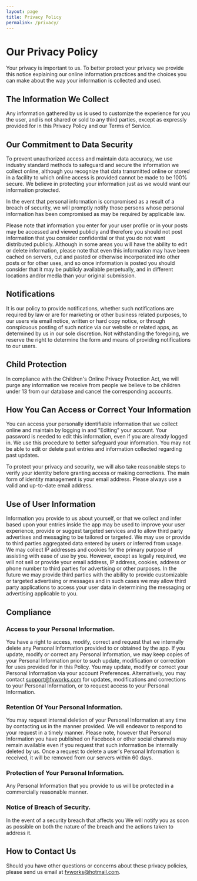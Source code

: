 ```yaml
---
layout: page
title: Privacy Policy
permalink: /privacy/
---
```


# Our Privacy Policy

Your privacy is important to us. To better protect your privacy we provide this notice explaining our online information practices and
the choices you can make about the way your information is collected and used.

## The Information We Collect

Any information gathered by us is used to customize the experience for you the user, and is not shared or sold to any third parties,
except as expressly provided for in this Privacy Policy and our Terms of Service. 

## Our Commitment to Data Security

To prevent unauthorized access and maintain data accuracy, we use industry standard methods to safeguard and secure the information
we collect online, although you recognize that data transmitted online or stored in a facility to which online access is provided 
cannot be made to be 100% secure. We believe in protecting your information just as we would want our information protected.

In the event that personal information is compromised as a result of a breach of security, we will promptly notify those persons 
whose personal information has been compromised as may be required by applicable law.

Please note that information you enter for your user profile or in your posts may be accessed and viewed publicly and 
therefore you should not post information that you consider confidential or that you do not want distributed publicly. 
Although in some areas you will have the ability to edit or delete information, please note that even this information 
may have been cached on servers, cut and pasted or otherwise incorporated into other posts or for other uses, 
and so once information is posted you should consider that it may be publicly available perpetually, 
and in different locations and/or media than your original submission.

## Notifications

It is our policy to provide notifications, whether such notifications are required by law or are for marketing or other business related purposes, 
to our users via email notice, written or hard copy notice, or through conspicuous posting of such notice via our website or related apps, 
as determined by us in our sole discretion. Not withstanding the foregoing, we reserve the right to determine the form and means of providing 
notifications to our users.

## Child Protection

In compliance with the Children's Online Privacy Protection Act, we will purge any information we receive from people we believe to be children under 13 
from our database and cancel the corresponding accounts.

## How You Can Access or Correct Your Information

You can access your personally identifiable information that we collect online and maintain by logging in and "Editing" your account. 
Your password is needed to edit this information, even if you are already logged in. We use this procedure to better safeguard your information. 
You may not be able to edit or delete past entries and information collected regarding past updates.

To protect your privacy and security, we will also take reasonable steps to verify your identity before granting access or making corrections. 
The main form of identity management is your email address. Please always use a valid and up-to-date email address.

## Use of User Information

Information you provide to us about yourself, or that we collect and infer based upon your entries inside the app may be used to 
improve your user experience, provide or suggest targeted services and to allow third party advertises and messaging to be tailored or targeted. 
We may use or provide to third parties aggregated data entered by users or inferred from usage. 
We may collect IP addresses and cookies for the primary purpose of assisting with ease of use by you. 
However, except as legally required, we will not sell or provide your email address, IP address, cookies, address or phone number to 
third parties for advertising or other purposes. In the future we may provide third parties with the ability to provide customizable 
or targeted advertising or messages and in such cases we may allow third party applications to access your user data in determining 
the messaging or advertising applicable to you.

## Compliance

### Access to your Personal Information. 
You have a right to access, modify, correct and request that we internally delete any Personal Information provided to or obtained by the app. 
If you update, modify or correct any Personal Information, we may keep copies of your Personal Information prior to such update, 
modification or correction for uses provided for in this Policy. 
You may update, modify or correct your Personal Information via your account Preferences. 
Alternatively, you may contact support@fvworks.com for updates, modifications and corrections to your Personal Information, 
or to request access to your Personal Information.

### Retention Of Your Personal Information. 

You may request internal deletion of your Personal Information at any time by contacting us in the manner provided. 
We will endeavor to respond to your request in a timely manner. 
Please note, however that Personal Information you have published on Facebook or other social channels may remain available 
even if you request that such information be internally deleted by us. Once a request to delete a user's Personal Information is received, 
it will be removed from our servers within 60 days.

### Protection of Your Personal Information. 

Any Personal Information that you provide to us will be protected in a commercially reasonable manner.

### Notice of Breach of Security. 

In the event of a security breach that affects you We will notify you as soon as possible on both the nature of the breach 
and the actions taken to address it.

## How to Contact Us

Should you have other questions or concerns about these privacy policies, please send us email at fvworks@hotmail.com.

